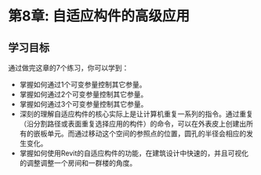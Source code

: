 # 第8章: 自适应构件的高级应用

## 学习目标

通过做完这章的7个练习，你可以学到：

- 掌握如何通过1个可变参量控制其它参量。
- 掌握如何通过2个可变参量控制其它参量。
- 掌握如何通过3个可变参量控制其它参量。
- 深刻的理解自适应构件的核心实际上是让计算机重复一系列的指令。通过重复（沿分割路径或表面重复选择应用的构件）的命令，可以在外表皮上创建出所有的嵌板单元。而通过移动这个空间的参照点的位置，圆孔的半径会相应的发生变化。
- 掌握如何使用Revit的自适应构件的功能，在建筑设计中快速的，并且可视化的调整调整一个房间和一群楼的角度。